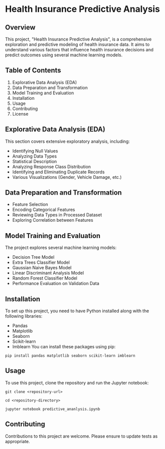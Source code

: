 # Health Insurance Predictive Analysis
## Overview
This project, "Health Insurance Predictive Analysis", is a comprehensive exploration and predictive modeling of health insurance data. It aims to understand various factors that influence health insurance decisions and predict outcomes using several machine learning models.
## Table of Contents
1. Explorative Data Analysis (EDA)
2. Data Preparation and Transformation
3. Model Training and Evaluation
4. Installation
5. Usage
6. Contributing
7. License
## Explorative Data Analysis (EDA)
This section covers extensive exploratory analysis, including:

* Identifying Null Values
* Analyzing Data Types
* Statistical Description
* Analyzing Response Class Distribution
* Identifying and Eliminating Duplicate Records
* Various Visualizations (Gender, Vehicle Damage, etc.)

## Data Preparation and Transformation
* Feature Selection
* Encoding Categorical Features
* Reviewing Data Types in Processed Dataset
* Exploring Correlation between Features

## Model Training and Evaluation
The project explores several machine learning models:

* Decision Tree Model
* Extra Trees Classifier Model
* Gaussian Naive Bayes Model
* Linear Discriminant Analysis Model
* Random Forest Classifier Model
* Performance Evaluation on Validation Data

## Installation
To set up this project, you need to have Python installed along with the following libraries:

* Pandas
* Matplotlib
* Seaborn
* Scikit-learn
* Imblearn
You can install these packages using pip:

`pip install pandas matplotlib seaborn scikit-learn imblearn`

## Usage
To use this project, clone the repository and run the Jupyter notebook:

`git clone <repository-url>`

`cd <repository-directory>`

`jupyter notebook predictive_ananlysis.ipynb`

## Contributing
Contributions to this project are welcome. Please ensure to update tests as appropriate.
